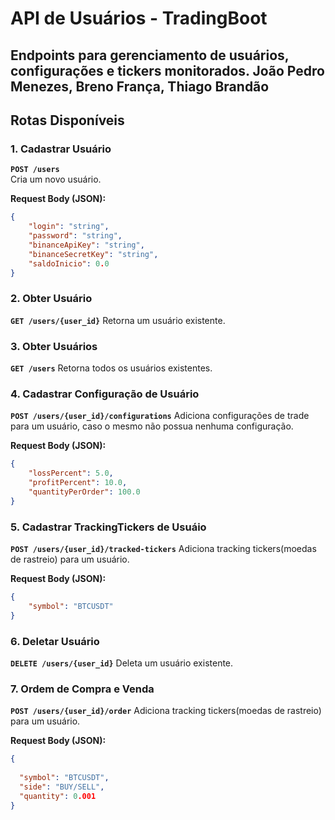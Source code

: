 # API de Usuários - TradingBoot

Endpoints para gerenciamento de usuários, configurações e tickers monitorados.
João Pedro Menezes, Breno França, Thiago Brandão
---

## **Rotas Disponíveis**

### **1. Cadastrar Usuário**
**`POST /users`**  
Cria um novo usuário.

**Request Body (JSON):**
```json
{
    "login": "string",
    "password": "string",
    "binanceApiKey": "string",
    "binanceSecretKey": "string",
    "saldoInicio": 0.0
}
```
### **2. Obter Usuário**
**`GET /users/{user_id}`**
Retorna um usuário existente.

### **3. Obter Usuários**
**`GET /users`**
Retorna todos os usuários existentes.

### **4. Cadastrar Configuração de Usuário**
**`POST /users/{user_id}/configurations`**
Adiciona configurações de trade para um usuário, caso o mesmo não possua nenhuma configuração.

**Request Body (JSON):**
```json
{
    "lossPercent": 5.0,
    "profitPercent": 10.0,
    "quantityPerOrder": 100.0
}
```

### **5. Cadastrar TrackingTickers de Usuáio**
**`POST /users/{user_id}/tracked-tickers`**
Adiciona tracking tickers(moedas de rastreio) para um usuário.

**Request Body (JSON):**
```json
{
    "symbol": "BTCUSDT"
}
```

### **6. Deletar Usuário**
**`DELETE /users/{user_id}`**
Deleta um usuário existente.
### **7. Ordem de Compra e Venda**
**`POST /users/{user_id}/order`**
Adiciona tracking tickers(moedas de rastreio) para um usuário.

**Request Body (JSON):**
```json
{
   
  "symbol": "BTCUSDT",
  "side": "BUY/SELL",
  "quantity": 0.001
}

```
